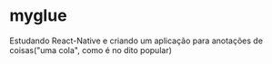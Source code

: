 # myglue
Estudando React-Native e criando um aplicação para anotações  de coisas("uma cola", como é no dito popular)
